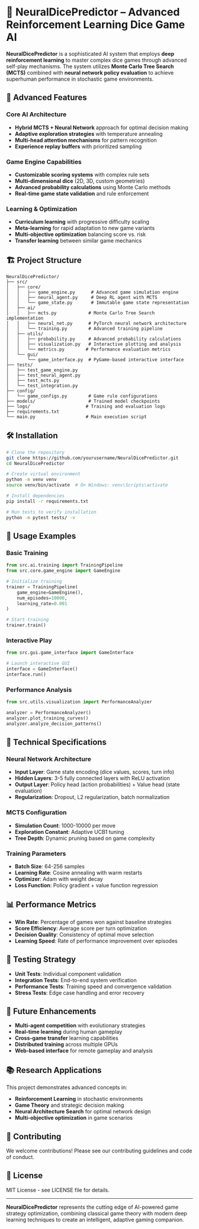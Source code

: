 # 🎲 **NeuralDicePredictor** – Advanced Reinforcement Learning Dice Game AI

**NeuralDicePredictor** is a sophisticated AI system that employs **deep reinforcement learning** to master complex dice games through advanced self-play mechanisms. The system utilizes **Monte Carlo Tree Search (MCTS)** combined with **neural network policy evaluation** to achieve superhuman performance in stochastic game environments.

## 🚀 **Advanced Features**

### **Core AI Architecture**
- **Hybrid MCTS + Neural Network** approach for optimal decision making
- **Adaptive exploration strategies** with temperature annealing
- **Multi-head attention mechanisms** for pattern recognition
- **Experience replay buffers** with prioritized sampling

### **Game Engine Capabilities**
- **Customizable scoring systems** with complex rule sets
- **Multi-dimensional dice** (2D, 3D, custom geometries)
- **Advanced probability calculations** using Monte Carlo methods
- **Real-time game state validation** and rule enforcement

### **Learning & Optimization**
- **Curriculum learning** with progressive difficulty scaling
- **Meta-learning** for rapid adaptation to new game variants
- **Multi-objective optimization** balancing score vs. risk
- **Transfer learning** between similar game mechanics

## 🏗️ **Project Structure**

```
NeuralDicePredictor/
├── src/
│   ├── core/
│   │   ├── game_engine.py      # Advanced game simulation engine
│   │   ├── neural_agent.py     # Deep RL agent with MCTS
│   │   └── game_state.py       # Immutable game state representation
│   ├── ai/
│   │   ├── mcts.py            # Monte Carlo Tree Search implementation
│   │   ├── neural_net.py      # PyTorch neural network architecture
│   │   └── training.py        # Advanced training pipeline
│   ├── utils/
│   │   ├── probability.py     # Advanced probability calculations
│   │   ├── visualization.py   # Interactive plotting and analysis
│   │   └── metrics.py        # Performance evaluation metrics
│   └── gui/
│       └── game_interface.py  # PyGame-based interactive interface
├── tests/
│   ├── test_game_engine.py
│   ├── test_neural_agent.py
│   ├── test_mcts.py
│   └── test_integration.py
├── config/
│   └── game_configs.py        # Game rule configurations
├── models/                    # Trained model checkpoints
├── logs/                     # Training and evaluation logs
├── requirements.txt
└── main.py                   # Main execution script
```

## 🛠️ **Installation**

```bash
# Clone the repository
git clone https://github.com/yourusername/NeuralDicePredictor.git
cd NeuralDicePredictor

# Create virtual environment
python -m venv venv
source venv/bin/activate  # On Windows: venv\Scripts\activate

# Install dependencies
pip install -r requirements.txt

# Run tests to verify installation
python -m pytest tests/ -v
```

## 🎯 **Usage Examples**

### **Basic Training**
```python
from src.ai.training import TrainingPipeline
from src.core.game_engine import GameEngine

# Initialize training
trainer = TrainingPipeline(
    game_engine=GameEngine(),
    num_episodes=10000,
    learning_rate=0.001
)

# Start training
trainer.train()
```

### **Interactive Play**
```python
from src.gui.game_interface import GameInterface

# Launch interactive GUI
interface = GameInterface()
interface.run()
```

### **Performance Analysis**
```python
from src.utils.visualization import PerformanceAnalyzer

analyzer = PerformanceAnalyzer()
analyzer.plot_training_curves()
analyzer.analyze_decision_patterns()
```

## 🔬 **Technical Specifications**

### **Neural Network Architecture**
- **Input Layer**: Game state encoding (dice values, scores, turn info)
- **Hidden Layers**: 3-5 fully connected layers with ReLU activation
- **Output Layer**: Policy head (action probabilities) + Value head (state evaluation)
- **Regularization**: Dropout, L2 regularization, batch normalization

### **MCTS Configuration**
- **Simulation Count**: 1000-10000 per move
- **Exploration Constant**: Adaptive UCB1 tuning
- **Tree Depth**: Dynamic pruning based on game complexity

### **Training Parameters**
- **Batch Size**: 64-256 samples
- **Learning Rate**: Cosine annealing with warm restarts
- **Optimizer**: Adam with weight decay
- **Loss Function**: Policy gradient + value function regression

## 📊 **Performance Metrics**

- **Win Rate**: Percentage of games won against baseline strategies
- **Score Efficiency**: Average score per turn optimization
- **Decision Quality**: Consistency of optimal move selection
- **Learning Speed**: Rate of performance improvement over episodes

## 🧪 **Testing Strategy**

- **Unit Tests**: Individual component validation
- **Integration Tests**: End-to-end system verification
- **Performance Tests**: Training speed and convergence validation
- **Stress Tests**: Edge case handling and error recovery

## 🔮 **Future Enhancements**

- **Multi-agent competition** with evolutionary strategies
- **Real-time learning** during human gameplay
- **Cross-game transfer** learning capabilities
- **Distributed training** across multiple GPUs
- **Web-based interface** for remote gameplay and analysis

## 📚 **Research Applications**

This project demonstrates advanced concepts in:
- **Reinforcement Learning** in stochastic environments
- **Game Theory** and strategic decision making
- **Neural Architecture Search** for optimal network design
- **Multi-objective optimization** in game scenarios

## 🤝 **Contributing**

We welcome contributions! Please see our contributing guidelines and code of conduct.

## 📄 **License**

MIT License - see LICENSE file for details.

---

**NeuralDicePredictor** represents the cutting edge of AI-powered game strategy optimization, combining classical game theory with modern deep learning techniques to create an intelligent, adaptive gaming companion.
